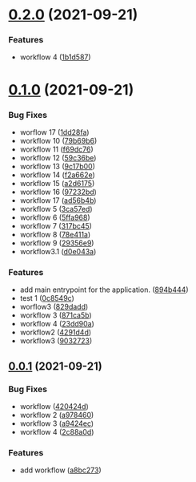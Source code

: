 # [0.2.0](https://github.com/HugoPelletier/ght/compare/v0.1.0...v0.2.0) (2021-09-21)


### Features

* workflow 4 ([1b1d587](https://github.com/HugoPelletier/ght/commit/1b1d587faa0b32227ebec4422fe836403613223b))



# [0.1.0](https://github.com/HugoPelletier/ght/compare/v0.0.1...v0.1.0) (2021-09-21)


### Bug Fixes

* worflow 17 ([1dd28fa](https://github.com/HugoPelletier/ght/commit/1dd28fa669ffd28ad1d29ea08eabe961f866262b))
* workflow 10 ([79b69b6](https://github.com/HugoPelletier/ght/commit/79b69b62706a09898125a850f8b20515ffc2e342))
* workflow 11 ([f69dc76](https://github.com/HugoPelletier/ght/commit/f69dc768632c244445348cbc5068fc78a3c5df26))
* workflow 12 ([59c36be](https://github.com/HugoPelletier/ght/commit/59c36be8f108b4e81898b6977b6c6bdf960df911))
* workflow 13 ([9c17b00](https://github.com/HugoPelletier/ght/commit/9c17b004bf9a86c733e01508dbc9562beb19e505))
* workflow 14 ([f2a662e](https://github.com/HugoPelletier/ght/commit/f2a662eb7b84a50ec3d6bbe3dd8f96ee00bceccc))
* workflow 15 ([a2d6175](https://github.com/HugoPelletier/ght/commit/a2d6175bf8b40e6146e089cf40c83caec184216d))
* workflow 16 ([97232bd](https://github.com/HugoPelletier/ght/commit/97232bd7f94547a1dfee8da621f749a6ce485074))
* workflow 17 ([ad56b4b](https://github.com/HugoPelletier/ght/commit/ad56b4b5728bcf4f10c6baa0d2a8a55109975452))
* workflow 5 ([3ca57ed](https://github.com/HugoPelletier/ght/commit/3ca57ed9d6c0ec8e0ccff9508387a5ea01161774))
* workflow 6 ([5ffa968](https://github.com/HugoPelletier/ght/commit/5ffa968d198a100ae970d96c19ddc141d63dd159))
* workflow 7 ([317bc45](https://github.com/HugoPelletier/ght/commit/317bc4526958344c5ac2ae99430458b09da4fef4))
* workflow 8 ([78e411a](https://github.com/HugoPelletier/ght/commit/78e411a1bc649b0ff3eb48560d18ce5184db6d61))
* workflow 9 ([29356e9](https://github.com/HugoPelletier/ght/commit/29356e9c4924d6d0082905518444e41b00165c5b))
* workflow3.1 ([d0e043a](https://github.com/HugoPelletier/ght/commit/d0e043a66c44a020e6c33cd1e663804474b99964))


### Features

* add main entrypoint for the application. ([894b444](https://github.com/HugoPelletier/ght/commit/894b44494226a854527a88b58e8a17341430c3ee))
* test 1 ([0c8549c](https://github.com/HugoPelletier/ght/commit/0c8549c26a6ed006f12501e9c8aac5569f413dbd))
* worflow3 ([829dadd](https://github.com/HugoPelletier/ght/commit/829daddadbcbfa100ef9bee715f2f8491e2cea5b))
* workflow 3 ([871ca5b](https://github.com/HugoPelletier/ght/commit/871ca5b9c067ea370c70c123a9fc67b2c7681da8))
* workflow 4 ([23dd90a](https://github.com/HugoPelletier/ght/commit/23dd90afeb9cd96c0f3f66b507c04d4955969c48))
* workflow2 ([4291d4d](https://github.com/HugoPelletier/ght/commit/4291d4daf731a1ed084996ec43c4f66229f81e26))
* workflow3 ([9032723](https://github.com/HugoPelletier/ght/commit/903272361974c67d1c3e39ba70bdc36c878dbdb3))



## [0.0.1](https://github.com/HugoPelletier/ght/compare/a8bc2737bf831a477e44d82b327014c073cd077f...v0.0.1) (2021-09-21)


### Bug Fixes

* workflow ([420424d](https://github.com/HugoPelletier/ght/commit/420424d7685fcdc7b291dc42f88a929b69391cc4))
* workflow 2 ([a978460](https://github.com/HugoPelletier/ght/commit/a97846097297f25dbfb72020d8df460267435619))
* workflow 3 ([a9424ec](https://github.com/HugoPelletier/ght/commit/a9424ec0607315f61a59d1a08e3c6f142677c174))
* workflow 4 ([2c88a0d](https://github.com/HugoPelletier/ght/commit/2c88a0dd1321d6d79e08e7bde4abaaa7aa34c4da))


### Features

* add workflow ([a8bc273](https://github.com/HugoPelletier/ght/commit/a8bc2737bf831a477e44d82b327014c073cd077f))



